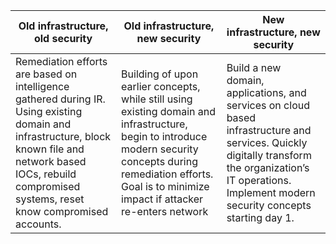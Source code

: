  | Old infrastructure, old security | Old infrastructure, new security | New infrastructure, new security |
 | ------------  | ------------- | ----------| 
 | Remediation efforts are based on intelligence gathered during IR. Using existing domain and  infrastructure, block known file and network based IOCs, rebuild compromised systems, reset know compromised accounts.       | Building of upon earlier concepts, while still using existing domain and infrastructure, begin to introduce modern security concepts during remediation efforts. Goal is to minimize impact if attacker re-enters network | Build a new domain, applications, and services on cloud based infrastructure and services. Quickly digitally transform the organization’s IT operations. Implement modern security concepts starting day 1. 
